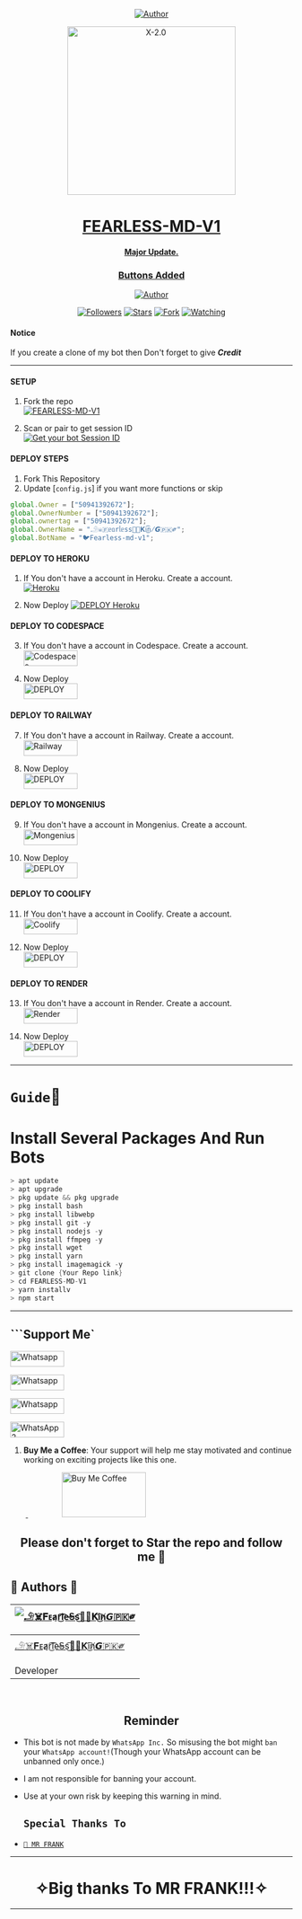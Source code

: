 <p align="center">
<a href="https://github.com/Fearless-tech1/FEARLESS-MD-V1"><img title="Author" src="https://img.shields.io/badge/Author_Of-FEARLESS_V1-black"></a>

<p align="center">  
  <a href="https://wa.me/50941392672">
    <img alt="X-2.0" height="300" src="https://telegra.ph/file/68788408ecf55f6358eca.jpg">
    <h1 align="center">FEARLESS-MD-V1</h1>
    <h4 align="center">Major Update.</h4>
    <h3 align="center">Buttons Added</h3>
  </a>
</p>
<p align="center">
<a href="https://github.com/Fearless-tech1"><img title="Author" src="https://img.shields.io/badge/Fearless-MDv1-black?style=for-the-badge&logo=twitter"></a>
<p/>
<p align="center">
<a href="https://github.com/anonphoenix007?tab=followers"><img title="Followers" src="https://img.shields.io/github/followers/Fearless-tech1?label=Followers&style=social"></a>
<a href="https://github.com/anonphoenix007/MAKINO-MD-V2/stargazers/"><img title="Stars" src="https://img.shields.io/github/stars/Fearless-tech1/FEARLESS-MD-V1?&style=social"></a>
<a href="https://telegra.ph/file/68788408ecf55f6358eca.jpg/network/members"><img title="Fork" src="https://img.shields.io/github/forks/Fearless-tech1/FEARLESS-MD-V1?style=social"></a>
<a href="https://github.com/Fearless-tech1/FEARLESS-MD-V1/watchers"><img title="Watching" src="https://img.shields.io/github/watchers/Fearless-tech1/FEARLESS-MD-V1?label=Watching&style=social"></a>
</p>

#### Notice
If you create a clone of my bot then Don't forget to give ***Credit*** 

***

#### SETUP

1. Fork the repo
    <br>
<a href="https://github.com/Fearless-tech1/FEARLESS-MD-V1"><img title="FEARLESS-MD-V1" src="https://img.shields.io/badge/FORK_FEARLESS-MD_V1-h?color=black&style=for-the-badge&logo=stackshare"></a>

2. Scan or pair to get session ID
    <br>
<a href='https://fearless-session-2-hnwo.onrender.com/' target="_blank"><img alt='Get your bot Session ID' src='https://img.shields.io/badge/Get-Session_ID-1000000?style=for-the-badge&logo=scan&logoColor=red&labelColor=green&color=red'/></a>

#### DEPLOY STEPS

1. Fork This Repository 
2. Update [`config.js`] if you want more functions or skip
```js
global.Owner = ["50941392672"];
global.OwnerNumber = ["50941392672"];
global.ownertag = ["50941392672"];
global.OwnerName = "𓄂☠️🇫ᥱᥲrᥣᥱss🤴🏻𝐊i͜͡n̸𝙂🇵🇰༗";
global.BotName = "🐦Fearless-md-v1";
```

#### DEPLOY TO HEROKU 

1. If You don't have a account in Heroku. Create a account.
    <br>
<a href='https://signup.heroku.com/' target="_blank"><img alt='Heroku' src='https://img.shields.io/badge/-Create-black?style=for-the-badge&logo=heroku&logoColor=white'/></a>

2. Now Deploy
    <a href='https://dashboard.heroku.com/new?template=https://github.com/Fearless-tech1/FEARLESS-MD-V1' target="_blank"><img alt='DEPLOY Heroku' src='https://img.shields.io/badge/-Deploy-black?style=for-the-badge&logo=heroku&logoColor=white'/></a>


#### DEPLOY TO CODESPACE

3. If You don't have a account in Codespace. Create a account.
    <br>
<a href='https://github.com/login?return_to=https%3A%2F%2Fgithub.com%2Fcodespaces' target="_blank"><img alt='Codespaces' src='https://img.shields.io/badge/CREATE-h?color=black&style=for-the-badge&logo=visualstudiocode' width="96.35" height="28"/></a></p>

4. Now Deploy
    <br>
<a href='https://github.com/codespaces/new' target="_blank"><img alt='DEPLOY' src='https://img.shields.io/badge/DEPLOY -h?color=black&style=for-the-badge&logo=visualstudiocode' width="96.35" height="28"/></a></p>


#### DEPLOY TO RAILWAY

7. If You don't have a account in Railway. Create a account.
    <br>
<a href='https://railway.app/login' target="_blank"><img alt='Railway' src='https://img.shields.io/badge/CREATE-h?color=black&style=for-the-badge&logo=railway' width="96.35" height="28"/></a></p>

8. Now Deploy
    <br>
<a href='https://railway.app/new' target="_blank"><img alt='DEPLOY' src='https://img.shields.io/badge/DEPLOY -h?color=black&style=for-the-badge&logo=railway' width="96.35" height="28"/></a></p>

#### DEPLOY TO MONGENIUS

9. If You don't have a account in Mongenius. Create a account.
    <br>
<a href='https://app.mogenius.com/user/registration' target="_blank"><img alt='Mongenius' src='https://img.shields.io/badge/CREATE-h?color=black&style=for-the-badge&logo=genius' width="96.35" height="28"/></a></p>

10. Now Deploy
    <br>
<a href='https://app.mogenius.com/new' target="_blank"><img alt='DEPLOY' src='https://img.shields.io/badge/DEPLOY -h?color=black&style=for-the-badge&logo=genius' width="96.35" height="28"/></a></p>

#### DEPLOY TO COOLIFY

11. If You don't have a account in Coolify. Create a account.
    <br>
<a href='https://app.coolify.io/register' target="_blank"><img alt='Coolify' src='https://img.shields.io/badge/CREATE-h?color=black&style=for-the-badge&logo=C' width="96.35" height="28"/></a></p>

12. Now Deploy
    <br>
<a href='https://coolify.io/' target="_blank"><img alt='DEPLOY' src='https://img.shields.io/badge/DEPLOY -h?color=black&style=for-the-badge&logo=C' width="96.35" height="28"/></a></p>

#### DEPLOY TO RENDER

13. If You don't have a account in Render. Create a account.
    <br>
<a href='https://dashboard.render.com/register' target="_blank"><img alt='Render' src='https://img.shields.io/badge/CREATE-h?color=black&style=for-the-badge&logo=render' width="96.35" height="28"/></a></p>

14. Now Deploy
    <br>
<a href='https://dashboard.render.com/select-repo?type=web' target="_blank"><img alt='DEPLOY' src='https://img.shields.io/badge/DEPLOY -h?color=black&style=for-the-badge&logo=render' width="96.35" height="28"/></a></p>

---
# `Guide`📕
# Install Several Packages And Run Bots

```csharp
> apt update
> apt upgrade
> pkg update && pkg upgrade
> pkg install bash
> pkg install libwebp
> pkg install git -y
> pkg install nodejs -y 
> pkg install ffmpeg -y 
> pkg install wget
> pkg install yarn
> pkg install imagemagick -y
> git clone {Your Repo link}
> cd FEARLESS-MD-V1
> yarn installv
> npm start
````
---

## ```Support Me`
<a href='https://wa.me/50941392672' target="_blank"><img alt='Whatsapp' src='https://img.shields.io/badge/CONTACT-h?color=black&style=for-the-badge&logo=whatsapp' width="96.35" height="28"/></a></p>
<a href='https://chat.whatsapp.com/Isx0zE3Gef78sKBGnEpiaN' target="_blank"><img alt='Whatsapp' src='https://img.shields.io/badge/OFFICIAL-FIRST-CHANNEL-h?color=black&style=for-the-badge&logo=whatsapp' width="96.35" height="28"/></a></p>
<a href='https://whatsapp.com/channel/0029VafEg1mIyPtLXQjAbz3k' target="_blank"><img alt='Whatsapp' src='https://img.shields.io/badge/OFFICIAL-SECOND-Channel-h?color=black&style=for-the-badge&logo=whatsapp' width="96.35" height="28"/></a></p>
<a href='https://whatsapp.com/channel/0029VahusSh0QeaoFzHJCk2x' target="_blank"><img alt='WhatsApp 2' src='https://img.shields.io/badge/Channel-2-h?color=black&style=for-the-badge&logo=whatsapp' width="96.35" height="28"/></a></p>

</p>

1. **Buy Me a Coffee**: Your support will help me stay motivated and continue working on exciting projects like this one.

&nbsp;&nbsp;&nbsp;&nbsp;&nbsp;&nbsp;&nbsp;<a href="https://www.buymeacoffee.com">
  <img src="https://telegra.ph/file/68788408ecf55f6358eca.jpg" alt="Buy Me Coffee" height="80" width="150" style="margin-left: 60px;">
</a>

<h2 align="center"> Please don't forget to Star the repo and follow me 🌟
</h2>


 
 ## 🎯 Authors 🎯
  <div align="center">
  
| [![𓄂☠️𝐅ᴇa̷r͜͡l͡e̶Ꭶs͜͡🤴🏻𝐊i͜͡n̸𝙂🇵🇰༗](https://github.com/Fearless-tech1.png?size=150)](https://github.com/Fearless-tech1) |
|----|
| [ 𓄂☠️𝐅ᴇa̷r͜͡l͡e̶Ꭶs͜͡🤴🏻𝐊i͜͡n̸𝙂🇵🇰༗](https://github.com/Fearless-tech1/FEARLESS-MD-V1) |
|  Developer |

  </div>
  
   
  </br> 

<h2 align="center">  Reminder
</h2>
   
- This bot is not made by `WhatsApp Inc.` So misusing the bot might `ban` your `WhatsApp account!`(Though your WhatsApp account can be unbanned only once.)
- I am not responsible for banning your account.
- Use at your own risk by keeping this warning in mind.
 
  
  
   ## `Special Thanks To`

* [`📕 MR FRANK`](https://github.com/MrFr3nk)
---------


<h1 align="center">
</h1>

</p>
<h1 align="center"> ✧Big thanks To MR FRANK!!!✧
</h1>

---


